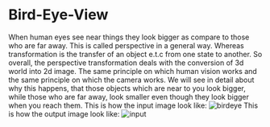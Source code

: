 # Bird-Eye-View
When human eyes see near things they look bigger as compare to those who are far away. This is called perspective in a general way. Whereas transformation is the transfer of an object e.t.c from one state to another.  So overall, the perspective transformation deals with the conversion of 3d world into 2d image. The same principle on which human vision works and the same principle on which the camera works.  We will see in detail about why this happens, that those objects which are near to you look bigger, while those who are far away, look smaller even though they look bigger when you reach them.
This is how the input image look like:
![birdeye](https://user-images.githubusercontent.com/59202700/134557984-48de824b-2d2e-47e6-8da7-27a3ba208a00.jpg)
This is how the output image look like:
![input](https://user-images.githubusercontent.com/59202700/134558166-45da58a9-a385-414f-a243-0428b9182f5e.jpg)
